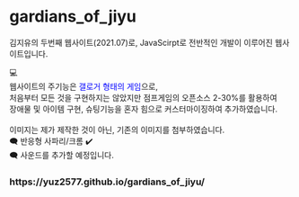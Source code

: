 # gardians_of_jiyu
김지유의 두번째 웹사이트(2021.07)로, JavaScirpt로 전반적인 개발이 이루어진 웹사이트입니다.

💻<br>
웹사이트의 주기능은 <text style="color:blue">갤로거 형태의 게임</text>으로, </br>
처음부터 모든 것을 구현하지는 않았지만 점프게임의 오픈소스 2-30%를 활용하여 </br>
장애물 및 아이템 구현, 슈팅기능을 혼자 힘으로 커스터마이징하여 추가하였습니다. </br>
</br>
이미지는 제가 제작한 것이 아닌, 기존의 이미지를 첨부하였습니다.
<br>
🗨 반응형 사파리/크롬 ✔ <br>
🗨 사운드를 추가할 예정입니다.
<br>
<h3>
https://yuz2577.github.io/gardians_of_jiyu/
</h3>
